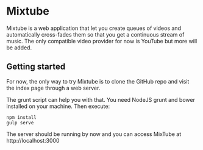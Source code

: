 # Mixtube

Mixtube is a web application that let you create queues of videos and automatically cross-fades them so that you get a continuous stream of music. The only compatible video provider for now is YouTube but more will be added.

## Getting started
For now, the only way to try Mixtube is to clone the GitHub repo and visit the index page through a web server.

The grunt script can help you with that. You need NodeJS grunt and bower installed on your machine. Then execute:
```
npm install
gulp serve
```

The server should be running by now and you can access MixTube at http://localhost:3000
